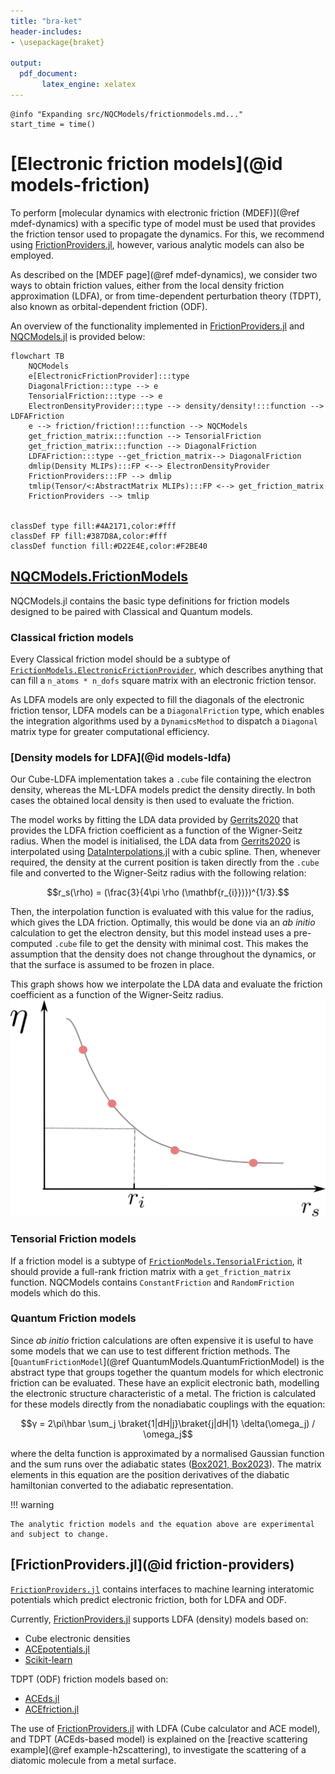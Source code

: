 ```yaml
---
title: "bra-ket"
header-includes:
- \usepackage{braket}

output:
  pdf_document: 
       latex_engine: xelatex
---
```


```@setup logging
@info "Expanding src/NQCModels/frictionmodels.md..."
start_time = time()
```
# [Electronic friction models](@id models-friction)
To perform [molecular dynamics with electronic friction (MDEF)](@ref mdef-dynamics)
with a specific type of model must be used
that provides the friction tensor used to propagate the dynamics. 
For this, we recommend using [FrictionProviders.jl](https://github.com/NQCD/FrictionProviders.jl), however, various analytic models can also be employed.

As described on the [MDEF page](@ref mdef-dynamics), we consider two ways to obtain friction
values, either from the local density friction approximation (LDFA), or from time-dependent
perturbation theory (TDPT), also known as orbital-dependent friction (ODF).

An overview of the functionality implemented in [FrictionProviders.jl](https://github.com/NQCD/FrictionProviders.jl) and [NQCModels.jl](@ref) is provided below:

```mermaid
flowchart TB
    NQCModels
    e[ElectronicFrictionProvider]:::type
    DiagonalFriction:::type --> e
    TensorialFriction:::type --> e
    ElectronDensityProvider:::type --> density/density!:::function --> LDFAFriction
    e --> friction/friction!:::function --> NQCModels
    get_friction_matrix:::function --> TensorialFriction
    get_friction_matrix:::function --> DiagonalFriction
    LDFAFriction:::type --get_friction_matrix--> DiagonalFriction
    dmlip(Density MLIPs):::FP <--> ElectronDensityProvider
    FrictionProviders:::FP --> dmlip
    tmlip(Tensor/<:AbstractMatrix MLIPs):::FP <--> get_friction_matrix
    FrictionProviders --> tmlip


classDef type fill:#4A2171,color:#fff
classDef FP fill:#387D8A,color:#fff
classDef function fill:#D22E4E,color:#F2BE40
```

## [NQCModels.FrictionModels](@ref)

NQCModels.jl contains the basic type definitions for friction models designed to be paired with Classical and Quantum models. 

### Classical friction models

Every Classical friction model should be a subtype of [`FrictionModels.ElectronicFrictionProvider`](@ref), which describes anything that can fill a `n_atoms * n_dofs` square matrix with an electronic friction tensor. 

As LDFA models are only expected to fill the diagonals of the electronic friction tensor, LDFA models can be a `DiagonalFriction` type, which enables the integration algorithms used by a `DynamicsMethod` to dispatch
a `Diagonal` matrix type for greater computational efficiency. 


### [Density models for LDFA](@id models-ldfa)

Our Cube-LDFA implementation takes a `.cube` file containing the electron density, whereas the ML-LDFA models predict the density directly.
In both cases the obtained local density is then used to evaluate the friction.

The model works by fitting the LDA data provided by [Gerrits2020](@cite) that provides
the LDFA friction coefficient as a function of the Wigner-Seitz radius.
When the model is initialised, the LDA data from [Gerrits2020](@cite) is interpolated
using [DataInterpolations.jl](https://github.com/PumasAI/DataInterpolations.jl)
with a cubic spline.
Then, whenever required, the density at the current position is taken directly from the
`.cube` file and converted to the Wigner-Seitz radius with the following relation:
```math
r_s(\rho) = (\frac{3}{4\pi \rho (\mathbf{r_{i}})})^{1/3}.
```
Then, the interpolation function is evaluated with this value for the radius, which gives
the LDA friction.
Optimally, this would be done via an *ab initio* calculation to get the electron density,
but this model instead uses a pre-computed `.cube` file to get the density with minimal cost.
This makes the assumption that the density does not change throughout the dynamics, or that
the surface is assumed to be frozen in place.

This graph shows how we interpolate the LDA data and evaluate the friction coefficient
as a function of the Wigner-Seitz radius.
![ldfa graph](../assets/figures/ldfa_graph.png)

### Tensorial Friction models

If a friction model is a subtype of [`FrictionModels.TensorialFriction`](@ref), it should provide a full-rank friction matrix with a `get_friction_matrix` function. 
NQCModels contains `ConstantFriction` and `RandomFriction` models which do this. 

### Quantum Friction models

Since *ab initio* friction calculations are often expensive it is useful to
have some models that we can use to test different friction methods.
The [`QuantumFrictionModel`](@ref QuantumModels.QuantumFrictionModel)
is the abstract type that groups together the quantum models for which electronic friction can be evaluated.
These have an explicit electronic bath, modelling the electronic structure characteristic of a metal. 
The friction is calculated for these models directly from the nonadiabatic couplings
with the equation:
```math
γ = 2\pi\hbar \sum_j \braket{1|dH|j}\braket{j|dH|1} \delta(\omega_j) / \omega_j
```
where the delta function is approximated by a normalised Gaussian function and the sum
runs over the adiabatic states ([Box2021, Box2023](@cite)).
The matrix elements in this equation are the position derivatives of the diabatic hamiltonian
converted to the adiabatic representation.

!!! warning

    The analytic friction models and the equation above are experimental and subject to change.

## [FrictionProviders.jl](@id friction-providers)

[`FrictionProviders.jl`](https://github.com/NQCD/FrictionProviders.jl) contains interfaces to machine learning interatomic potentials which predict electronic friction, both for LDFA and ODF. 

Currently, [FrictionProviders.jl](https://github.com/NQCD/FrictionProviders.jl) supports
LDFA (density) models based on:
- Cube electronic densities
- [ACEpotentials.jl](https://github.com/ACEsuit/ACEpotentials.jl)
- [Scikit-learn](https://github.com/scikit-learn/scikit-learn)

TDPT (ODF) friction models based on:
- [ACEds.jl](https://github.com/ACEsuit/ACEds.jl)
- [ACEfriction.jl](https://github.com/ACEsuit/ACEfriction.jl)

The use of [FrictionProviders.jl](https://github.com/NQCD/FrictionProviders.jl) with LDFA (Cube calculator and ACE model), and TDPT (ACEds-based model) is explained on the [reactive scattering example](@ref example-h2scattering), to investigate the scattering of a diatomic molecule from a metal surface.
